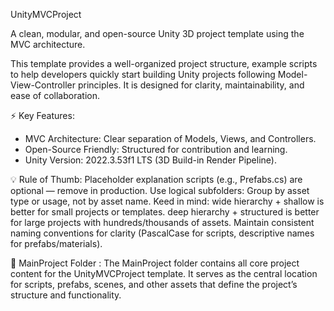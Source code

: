 UnityMVCProject

A clean, modular, and open-source Unity 3D project template using the MVC architecture.

This template provides a well-organized project structure, example scripts to help developers quickly start building Unity projects following Model-View-Controller principles. It is designed for clarity, maintainability, and ease of collaboration.

⚡ Key Features:
- MVC Architecture: Clear separation of Models, Views, and Controllers.
- Open-Source Friendly: Structured for contribution and learning.
- Unity Version: 2022.3.53f1 LTS (3D Build-in Render Pipeline).

💡 Rule of Thumb:
Placeholder explanation scripts (e.g., Prefabs.cs) are optional — remove in production.
Use logical subfolders: Group by asset type or usage, not by asset name. Keed in mind: wide hierarchy + shallow is better for small projects or templates. deep hierarchy + structured is better for large projects with hundreds/thousands of assets.
Maintain consistent naming conventions for clarity (PascalCase for scripts, descriptive names for prefabs/materials).

📂 MainProject Folder :
The MainProject folder contains all core project content for the UnityMVCProject template. It serves as the central location for scripts, prefabs, scenes, and other assets that define the project’s structure and functionality.
